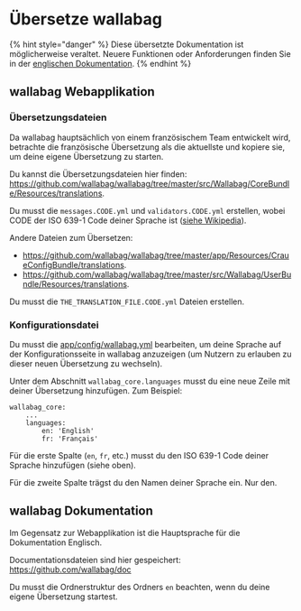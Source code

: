 Übersetze wallabag
==================

{% hint style="danger" %}
Diese übersetzte Dokumentation ist möglicherweise veraltet. Neuere Funktionen oder Anforderungen finden Sie in der [englischen Dokumentation](https://doc.wallabag.org/en/).
{% endhint %}

wallabag Webapplikation
-----------------------

### Übersetzungsdateien

<div class="admonition note">

Da wallabag hauptsächlich von einem französischem Team entwickelt wird,
betrachte die französische Übersetzung als die aktuellste und kopiere
sie, um deine eigene Übersetzung zu starten.

</div>

Du kannst die Übersetzungsdateien hier finden:
<https://github.com/wallabag/wallabag/tree/master/src/Wallabag/CoreBundle/Resources/translations>.

Du musst die `messages.CODE.yml` und `validators.CODE.yml` erstellen,
wobei CODE der ISO 639-1 Code deiner Sprache ist ([siehe
Wikipedia](https://en.wikipedia.org/wiki/List_of_ISO_639-1_codes)).

Andere Dateien zum Übersetzen:

-   <https://github.com/wallabag/wallabag/tree/master/app/Resources/CraueConfigBundle/translations>.
-   <https://github.com/wallabag/wallabag/tree/master/src/Wallabag/UserBundle/Resources/translations>.

Du musst die `THE_TRANSLATION_FILE.CODE.yml` Dateien erstellen.

### Konfigurationsdatei

Du musst die
[app/config/wallabag.yml](https://github.com/wallabag/wallabag/blob/master/app/config/wallabag.yml)
bearbeiten, um deine Sprache auf der Konfigurationsseite in wallabag
anzuzeigen (um Nutzern zu erlauben zu dieser neuen Übersetzung zu
wechseln).

Unter dem Abschnitt `wallabag_core.languages` musst du eine neue Zeile
mit deiner Übersetzung hinzufügen. Zum Beispiel:

    wallabag_core:
        ...
        languages:
            en: 'English'
            fr: 'Français'

Für die erste Spalte (`en`, `fr`, etc.) musst du den ISO 639-1 Code
deiner Sprache hinzufügen (siehe oben).

Für die zweite Spalte trägst du den Namen deiner Sprache ein. Nur den.

wallabag Dokumentation
----------------------

<div class="admonition note">

Im Gegensatz zur Webapplikation ist die Hauptsprache für die
Dokumentation Englisch.

</div>

Documentationsdateien sind hier gespeichert:
<https://github.com/wallabag/doc>

Du musst die Ordnerstruktur des Ordners `en` beachten, wenn du deine
eigene Übersetzung startest.
